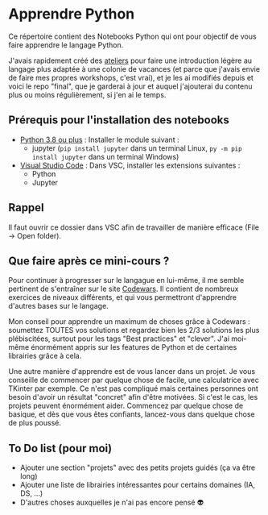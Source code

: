 # Apprendre Python

Ce répertoire contient des Notebooks Python qui ont pour objectif de vous faire apprendre le langage Python.

J'avais rapidement créé des [ateliers](https://github.com/ajuelosemmanuel/Telligo_Introduction_Python) pour faire une introduction légère au langage plus adaptée à une colonie de vacances (et parce que j'avais envie de faire mes propres workshops, c'est vrai), et je les ai modifiés depuis et voici le repo "final", que je garderai à jour et auquel j'ajouterai du contenu plus ou moins régulièrement, si j'en ai le temps.

## Prérequis pour l'installation des notebooks

+ [Python 3.8 ou plus](https://www.python.org/downloads/) : Installer le module suivant :
    + jupyter (`pip install jupyter` dans un terminal Linux, `py -m pip install jupyter` dans un terminal Windows)
+ [Visual Studio Code](https://code.visualstudio.com/download) : Dans VSC, installer les extensions suivantes :
    + Python
    + Jupyter

## Rappel

Il faut ouvrir ce dossier dans VSC afin de travailler de manière efficace (File -> Open folder).

## Que faire après ce mini-cours ?

Pour continuer à progresser sur le langague en lui-même, il me semble pertinent de s'entraîner sur le site [Codewars](https://www.codewars.com/). Il contient de nombreux exercices de niveaux différents, et qui vous permettront d'apprendre d'autres bases sur le langage.

Mon conseil pour apprendre un maximum de choses grâce à Codewars : soumettez TOUTES vos solutions et regardez bien les 2/3 solutions les plus plébiscitées, surtout pour les tags "Best practices" et "clever". J'ai moi-même énormément appris sur les features de Python et de certaines librairies grâce à cela.

Une autre manière d'apprendre est de vous lancer dans un projet. Je vous conseille de commencer par quelque chose de facile, une calculatrice avec TKinter par exemple. Ce n'est pas compliqué mais certaines personnes ont besoin d'avoir un résultat "concret" afin d'être motivées. Si c'est le cas, les projets peuvent énormément aider. Commencez par quelque chose de basique, et dès que vous êtes confiants, lancez-vous dans quelque chose de plus poussé.

## To Do list (pour moi)

+ Ajouter une section "projets" avec des petits projets guidés (ça va être long)
+ Ajouter une liste de librairies intéressantes pour certains domaines (IA, DS, ...)
+ D'autres choses auxquelles je n'ai pas encore pensé 👽
